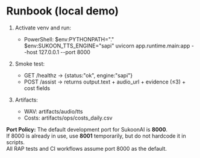 # Runbook (local demo)

1) Activate venv and run:
   - PowerShell:
     $env:PYTHONPATH="."
     $env:SUKOON_TTS_ENGINE="sapi"
     uvicorn app.runtime.main:app --host 127.0.0.1 --port 8000

2) Smoke test:
   - GET /healthz → {status:"ok", engine:"sapi"}
   - POST /assist → returns output.text + audio_url + evidence (≤3) + cost fields

3) Artifacts:
   - WAV: artifacts/audio/tts
   - Costs: artifacts/ops/costs_daily.csv

**Port Policy:** The default development port for SukoonAI is **8000**.  
If 8000 is already in use, use **8001** temporarily, but do not hardcode it in scripts.  
All RAP tests and CI workflows assume port 8000 as the default.
